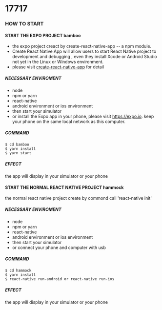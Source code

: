 
# 17717

### HOW TO START

#### START THE EXPO PROJECT bamboo
* the expo project creact by create-react-native-app -- a npm module.
* Create React Native App will allow users to start React Native project to development and debugging , even they install Xcode or Android Studio not yet in the Linux or Windows environment.
* please visit [create-react-native-app](https://github.com/react-community/create-react-native-app) for detail

##### NECESSARY ENVIROMENT

* node
* npm or yarn
* react-native
* android environment or ios environment
* then start your simulator 
* or install the Expo app in your phone, please visit https://expo.io. keep your phone on the same local network as this computer.

##### COMMAND
```
$ cd bamboo
$ yarn install
$ yarn start
```
##### EFFECT
the app will display in your simulator or your phone


#### START THE NORMAL REACT NATIVE PROJECT hammock
the normal react native project create by commond call 'react-native init'

##### NECESSARY ENVIROMENT

* node
* npm or yarn
* react-native
* android environment or ios environment
* then start your simulator 
* or connect your phone and computer with usb

##### COMMAND
```
$ cd hammock
$ yarn install
$ react-native run-android or react-native run-ios
```
##### EFFECT
the app will display in your simulator or your phone